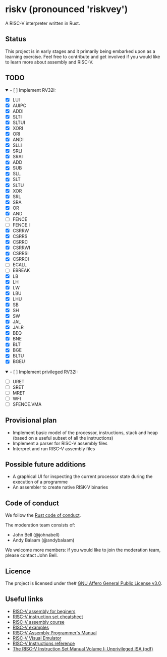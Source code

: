# riskv (pronounced 'riskvey')

A RISC-V interpreter written in Rust.

## Status

This project is in early stages and it primarily being embarked upon as a learning exercise.
Feel free to contribute and get involved if you would like to learn more about assembly and RISC-V.

## TODO

<details open>
  <summary>
    - [ ] Implement RV32I:
  </summary>

  - [x] LUI
  - [x] AUIPC
  - [x] ADDI
  - [x] SLTI
  - [x] SLTUI
  - [x] XORI
  - [x] ORI
  - [x] ANDI
  - [x] SLLI
  - [x] SRLI
  - [x] SRAI
  - [x] ADD
  - [x] SUB
  - [x] SLL
  - [x] SLT
  - [x] SLTU
  - [x] XOR
  - [x] SRL
  - [x] SRA
  - [x] OR
  - [x] AND
  - [ ] FENCE
  - [ ] FENCE.I
  - [x] CSRRW
  - [x] CSRRS
  - [x] CSRRC
  - [X] CSRRWI
  - [X] CSRRSI
  - [X] CSRRCI
  - [ ] ECALL
  - [ ] EBREAK
  - [X] LB
  - [X] LH
  - [X] LW
  - [X] LBU
  - [X] LHU
  - [X] SB
  - [X] SH
  - [X] SW
  - [x] JAL
  - [x] JALR
  - [x] BEQ
  - [x] BNE
  - [x] BLT
  - [x] BGE
  - [x] BLTU
  - [x] BGEU

</details>

<details open>
  <summary>
    - [ ] Implement privileged RV32I:
  </summary>

  - [ ] URET
  - [ ] SRET
  - [ ] MRET
  - [ ] WFI
  - [ ] SFENCE.VMA

</details>

## Provisional plan

- Implement basic model of the processor, instructions, stack and heap (based on a useful subset of all the instructions)
- Implement a parser for RISC-V assembly files
- Interpret and run RISC-V assembly files

## Possible future additions

- A graphical UI for inspecting the current processor state during the execution of a programme
- An assembler to create native RISK-V binaries

## Code of conduct

We follow the [Rust code of conduct](https://www.rust-lang.org/policies/code-of-conduct).

The moderation team consists of:

* John Bell (@johnabell)
* Andy Balaam (@andybalaam)

We welcome more members: if you would like to join the moderation team, please contact John Bell.

## Licence

The project is licensed under the#
[GNU Affero General Public License v3.0](https://github.com/Johnabell/riskv/blob/master/LICENSE).

## Useful links

- [RISC-V assembly for beginers](https://medium.com/swlh/risc-v-assembly-for-beginners-387c6cd02c49)
- [RISC-V instruction set cheatsheet](https://itnext.io/risc-v-instruction-set-cheatsheet-70961b4bbe8)
- [RISC-V assembly course](https://web.eecs.utk.edu/~smarz1/courses/ece356/notes/assembly/)
- [RISC-V examples](https://github.com/takenobu-hs/cpu-assembly-examples/tree/master/riscv/linux)
- [RISC-V Assembly Programmer's Manual](https://github.com/riscv-non-isa/riscv-asm-manual/blob/master/riscv-asm.md)
- [RISC-V Visual Emulator](https://eseo-tech.github.io/emulsiV/)
- [RISC-V Instructions reference](https://msyksphinz-self.github.io/riscv-isadoc/html/rvi.html)
- [The RISC-V Instruction Set Manual Volume I: Unprivileged ISA (pdf)](https://github.com/riscv/riscv-isa-manual/releases/download/Ratified-IMAFDQC/riscv-spec-20191213.pdf)
